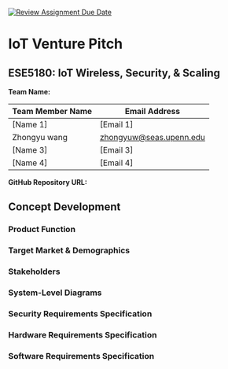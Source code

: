 [![Review Assignment Due Date](https://classroom.github.com/assets/deadline-readme-button-22041afd0340ce965d47ae6ef1cefeee28c7c493a6346c4f15d667ab976d596c.svg)](https://classroom.github.com/a/9GQ6o4cu)
# IoT Venture Pitch
## ESE5180: IoT Wireless, Security, & Scaling

**Team Name:** 

| Team Member Name |     Email Address     |
|------------------|-----------------------|
| [Name 1]         | [Email 1]             |
| Zhongyu wang     |zhongyuw@seas.upenn.edu|
| [Name 3]         | [Email 3]             |
| [Name 4]         | [Email 4]             |

**GitHub Repository URL:**

## Concept Development

### Product Function

### Target Market & Demographics

### Stakeholders

### System-Level Diagrams

### Security Requirements Specification

### Hardware Requirements Specification


### Software Requirements Specification
